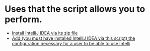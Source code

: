 <h1>Uses that the script allows you to perform.</h1>
<ul>
  <li><a href="#seccion1">Install IntelliJ IDEA via its zip file</a></li>
  <li><a href="#seccion2">Add (you must have installed IntelliJ IDEA via this script) the configuration necessary for a user to be able to use Intelli</a></li>
</ul>
